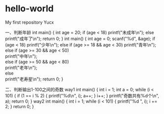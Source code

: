 # hello-world
My first repository Yucx

一、判断年龄
int main()
{
	int age = 20;
	if (age < 18)
		printf("未成年\n");
	else
		printf("成年了\n");
	return 0;
}
int main()
{
    int age = 0;
    scanf("%d", &age);
    if (age < 18)
        printf("少年\n");
    else if (age >= 18 && age < 30)
        printf("青年\n");
    else if (age >= 30 && age < 50)   
        printf("中年\n");   
    else if (age >= 50 && age < 80)    
        printf("老年\n");   
    else  
        printf("老寿星\n");
    return 0;
}

二、判断输出1-100之间的奇数
way1
int main()
{
	int i = 1;
	int a = 0;
	while (i < 101)
	{
		if (1 == i % 2)
		{
			printf("%d\n", i);
			a++;
		}
		i++;
	}
	printf("奇数共有%d个\n", a);
	return 0;
}
way2
int main()
{
	int i = 1;
	while (i < 101)
	{
		printf("%d ", i);
		i += 2;
	}
	return 0;
}

